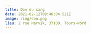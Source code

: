 ```yaml
---
title: Don du sang
date: 2021-02-12T09:46:04.521Z
image: /img/don.png
lieu: 2 rue Narvik, 37100, Tours-Nord
---
```

